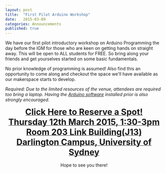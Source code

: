 ```yaml
---
layout: post
title:  "First Pilot Arduino Workshop"
date:   2015-03-09
categories: Announcements
published: true
---
```


We have our first pilot introductory workshop on Arduino Programming the day before the IGM for those who are keen on getting hands on straight away. This will be open to ALL students for FREE. So bring along your friends and get yourselves started on some basic fundamentals.

No prior knowledge of programming is assumed! Also find this an opportunity to come along and checkout the space we'll have available as our makerspace starts to develop.

*Required: Due to the limited resources of the venue, attendees are required too bring a laptop. Having the [Arduino software](http://arduino.cc/en/main/software) installed prior is also strongly encouraged.* 

<div align="center">
<a href="http://www.eventbrite.com/e/sumakerclub-pilot-arduino-workshop-tickets-16078380870?aff=website" target="_blank"><span class="click-here"> <span style="font-size:20pt"><span style="font-weight: bold">Click Here to Reserve a Spot! </span><br> <b>Thursday 12th March 2015, 1:30-3pm<br>Room 203 Link Building(J13)<br>Darlington Campus, University of Sydney<br></b> </span></span></a>
</div>
<br>

<center>Hope to see you there!</center>